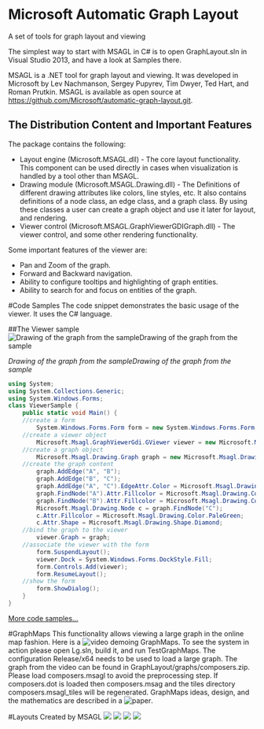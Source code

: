 # Microsoft Automatic Graph Layout
A set of tools for graph layout and viewing

The simplest way to start with MSAGL in C# is to open GraphLayout.sln in Visual Studio 2013, and have a look at Samples there.

MSAGL is a .NET tool for graph layout and viewing. It was developed in Microsoft by Lev Nachmanson, Sergey Pupyrev, Tim Dwyer, Ted Hart, and Roman Prutkin. MSAGL is available as open source at https://github.com/Microsoft/automatic-graph-layout.git.

## The Distribution Content and Important Features
The package contains the following:

* Layout engine (Microsoft.MSAGL.dll) - The core layout functionality. This component can be used directly in cases when visualization is handled by a tool other than MSAGL.
* Drawing module (Microsoft.MSAGL.Drawing.dll) - The Definitions of different drawing attributes like colors, line styles, etc. It also contains definitions of a node class, an edge class, and a graph class. By using these classes a user can create a graph object and use it later for layout, and rendering.
* Viewer control (Microsoft.MSAGL.GraphViewerGDIGraph.dll) - The viewer control, and  some other rendering functionality.

Some important features of the viewer are:

* Pan and Zoom of the graph.
* Forward and Backward navigation.
* Ability to configure tooltips and highlighting of graph entities.
* Ability to search for and focus on entities of the graph.

#Code Samples
The code snippet demonstrates the basic usage of the viewer. It uses the C# language.

##The Viewer sample
![Drawing of the graph from the sampleDrawing of the graph from the sample](http://research.microsoft.com/en-us/projects/msagl/abc.jpg)

*Drawing of the graph from the sampleDrawing of the graph from the sample*

```csharp
using System;
using System.Collections.Generic; 
using System.Windows.Forms; 
class ViewerSample { 
    public static void Main() { 
    //create a form 
        System.Windows.Forms.Form form = new System.Windows.Forms.Form(); 
    //create a viewer object 
        Microsoft.Msagl.GraphViewerGdi.GViewer viewer = new Microsoft.Msagl.GraphViewerGdi.GViewer(); 
    //create a graph object 
        Microsoft.Msagl.Drawing.Graph graph = new Microsoft.Msagl.Drawing.Graph("graph"); 
    //create the graph content 
        graph.AddEdge("A", "B");
        graph.AddEdge("B", "C"); 
        graph.AddEdge("A", "C").EdgeAttr.Color = Microsoft.Msagl.Drawing.Color.Green; 
        graph.FindNode("A").Attr.Fillcolor = Microsoft.Msagl.Drawing.Color.Magenta; 
        graph.FindNode("B").Attr.Fillcolor = Microsoft.Msagl.Drawing.Color.MistyRose; 
        Microsoft.Msagl.Drawing.Node c = graph.FindNode("C");  
        c.Attr.Fillcolor = Microsoft.Msagl.Drawing.Color.PaleGreen;
        c.Attr.Shape = Microsoft.Msagl.Drawing.Shape.Diamond; 
    //bind the graph to the viewer 
        viewer.Graph = graph; 
    //associate the viewer with the form 
        form.SuspendLayout(); 
        viewer.Dock = System.Windows.Forms.DockStyle.Fill; 
        form.Controls.Add(viewer); 
        form.ResumeLayout(); 
    //show the form 
        form.ShowDialog(); 
    } 
}
```

[More code
samples…](http://research.microsoft.com/en-us/projects/msagl/codesamples.aspx)

#GraphMaps
This functionality allows viewing a large graph in the
online map fashion. Here is a ![video](http://1drv.ms/1IsBEVh) demoing
GraphMaps. To see the system in action please open Lg.sln, build it,
and run TestGraphMaps. The configuration Release/x64 needs to be used
to load a large graph.  The graph from the video can be found in
GraphLayout/graphs/composers.zip. Please load composers.msagl to avoid
the preprocessing step.  If composers.dot is loaded then
composers.msag and the tiles directory composers.msagl_tiles will be
regenerated. GraphMaps ideas, design, and the mathematics are described in a
![paper](https://arxiv.org/submit/1281429/view).

#Layouts Created by MSAGL
![](http://research.microsoft.com/en-us/projects/msagl/195f1b23116b4f049b6e5dc815d96c89.png)
![](http://research.microsoft.com/en-us/projects/msagl/e7c8e896bfd942f7876c394c5250a584.jpg)
![](http://research.microsoft.com/en-us/projects/msagl/c34826a5e3af4cecbd8165fabc947b36.jpg)
![](http://research.microsoft.com/en-us/projects/msagl/44a7b11774a54cab92a3f75a9501601b.png)



